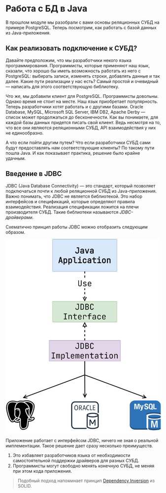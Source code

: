 # Работа с БД в Java

В прошлом модуле мы разобрали с вами основы реляционных СУБД на примере PostgreSQL. Теперь
посмотрим, как работать с базой данных из Java-приложения.

## Как реализовать подключение к СУБД?

Давайте предположим, что мы разработчики некого языка программирования. Программисты, которые
применяют наш язык, сказали, что хорошо бы иметь возможность работать из него с PostgreSQL:
выбирать записи, изменять строки, добавлять данные и так далее. Какие пути реализации у нас есть?
Самый простой и очевидный — написать для этого соответствующую библиотеку.

Что же, мы добавили клиент для PostgreSQL. Программисты довольны. Однако время не стоит на месте.
Наш язык приобретает популярность. Теперь разработчики хотят работать и с другими базами. Oracle
Database, MySQL, Microsoft SQL Server, IBM DB2, Apache Derby — список может продолжаться до
бесконечности. Как вы понимаете, для каждой базы данных придется писать свой клиент. Ведь несмотря
на то, что все они являются реляционными СУБД, API взаимодействия у них не единообразно.

А что если пойти другим путем? Что если разработчики СУБД сами будут предоставлять нам
соответствующие клиенты? По такому пути пошла Java. И как показывает практика, решение было крайне
удачным.

## Введение в JDBC

JDBC (Java Database Connectivity) — это стандарт, который позволяет подключаться почти к любой
реляционной СУБД из Java-приложения. Важно понимать, что JDBC не является библиотекой. Это набор
интерфейсов и спецификаций, которые определяют правила взаимодействия. Реализация спецификации
ложится на плечи производителя СУБД. Такие библиотеки называются _JDBC-драйверами_.

Схематично принцип работы JDBC можно отобразить следующим образом.

![JDBC Schema](img/jdbc_schema.drawio.png)

Приложение работает с интерфейсом JDBC, ничего не зная о реальной имплементации. Такое решение дает
сразу несколько преимуществ.

1. Это избавляет разработчиков языка от необходимости самостоятельной поддержки драйверов для разных
   СУБД.
2. Программисты могут свободно менять конечную СУБД, не меняя при этом кода приложения.

> Подобный подход напоминает принцип [Dependency Inversion](../04_unit_tests_gof_and_solid/05_solid.md) из SOLID.
